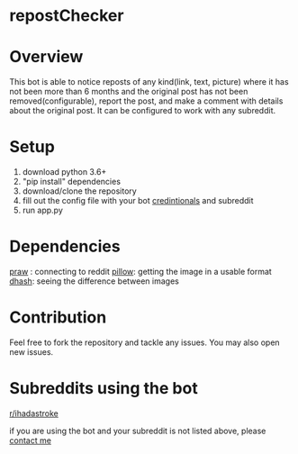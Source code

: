 # repostChecker

# Overview
This bot is able to notice reposts of any kind(link, text, picture) where it has not been more than 6 months and the original post has not been removed(configurable), report the post, and make a comment with details about the original post. It can be configured to work with any subreddit.

# Setup
1. download python 3.6+
2. "pip install" dependencies
3. download/clone the repository
4. fill out the config file with your bot [credintionals](https://github.com/reddit-archive/reddit/wiki/OAuth2) and subreddit
5. run app.py

# Dependencies
[praw](https://praw.readthedocs.io/en/latest/) : connecting to reddit
[pillow](https://pillow.readthedocs.io/en/latest/): getting the image in a usable format
[dhash](https://github.com/Jetsetter/dhash): seeing the difference between images

# Contribution
Feel free to fork the repository and tackle any issues. You may also open new issues.

# Subreddits using the bot
[r/ihadastroke](https://www.reddit.com/r/ihadastroke/)

if you are using the bot and your subreddit is not listed above, please [contact me](https://www.reddit.com/user/XXAligatorXx)
